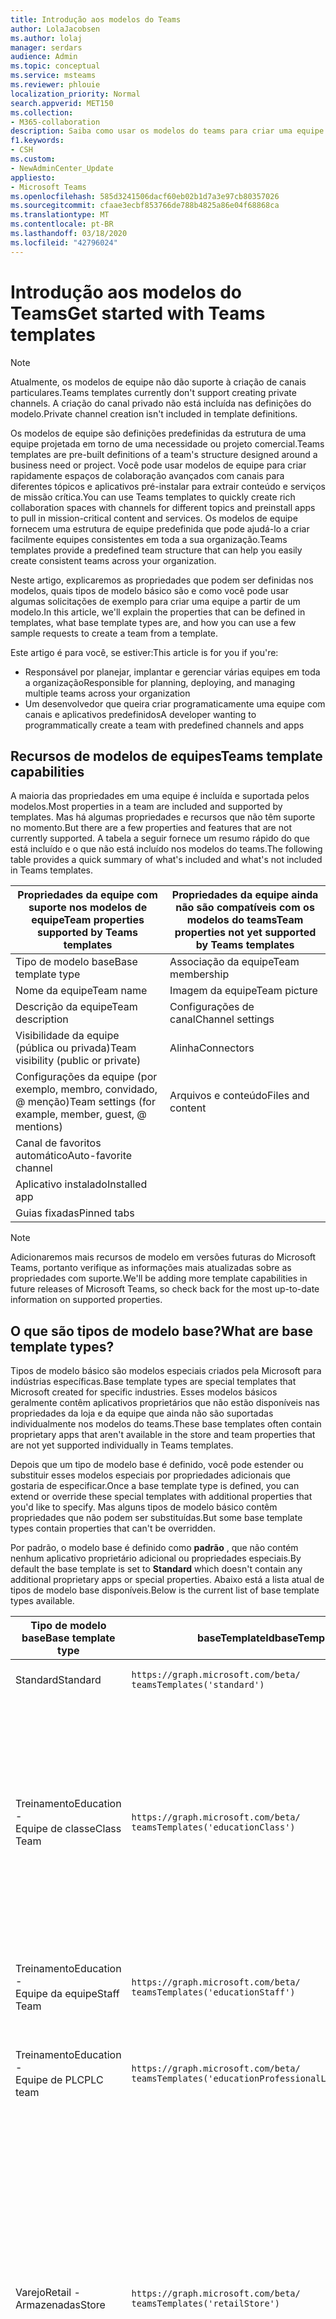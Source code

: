 ```yaml
---
title: Introdução aos modelos do Teams
author: LolaJacobsen
ms.author: lolaj
manager: serdars
audience: Admin
ms.topic: conceptual
ms.service: msteams
ms.reviewer: phlouie
localization_priority: Normal
search.appverid: MET150
ms.collection:
- M365-collaboration
description: Saiba como usar os modelos do teams para criar uma equipe com canais predefinidos.
f1.keywords:
- CSH
ms.custom:
- NewAdminCenter_Update
appliesto:
- Microsoft Teams
ms.openlocfilehash: 585d3241506dacf60eb02b1d7a3e97cb80357026
ms.sourcegitcommit: cfaae3ecbf853766de788b4825a86e04f68868ca
ms.translationtype: MT
ms.contentlocale: pt-BR
ms.lasthandoff: 03/18/2020
ms.locfileid: "42796024"
---
```

# <a name="get-started-with-teams-templates"></a><span data-ttu-id="86793-103">Introdução aos modelos do Teams</span><span class="sxs-lookup"><span data-stu-id="86793-103">Get started with Teams templates</span></span>

> [!NOTE]
> <span data-ttu-id="86793-104">Atualmente, os modelos de equipe não dão suporte à criação de canais particulares.</span><span class="sxs-lookup"><span data-stu-id="86793-104">Teams templates currently don't support creating private channels.</span></span> <span data-ttu-id="86793-105">A criação do canal privado não está incluída nas definições do modelo.</span><span class="sxs-lookup"><span data-stu-id="86793-105">Private channel creation isn't included in template definitions.</span></span> 

<span data-ttu-id="86793-106">Os modelos de equipe são definições predefinidas da estrutura de uma equipe projetada em torno de uma necessidade ou projeto comercial.</span><span class="sxs-lookup"><span data-stu-id="86793-106">Teams templates are pre-built definitions of a team's structure designed around a business need or project.</span></span> <span data-ttu-id="86793-107">Você pode usar modelos de equipe para criar rapidamente espaços de colaboração avançados com canais para diferentes tópicos e aplicativos pré-instalar para extrair conteúdo e serviços de missão crítica.</span><span class="sxs-lookup"><span data-stu-id="86793-107">You can use Teams templates to quickly create rich collaboration spaces with channels for different topics and preinstall apps to pull in mission-critical content and services.</span></span> <span data-ttu-id="86793-108">Os modelos de equipe fornecem uma estrutura de equipe predefinida que pode ajudá-lo a criar facilmente equipes consistentes em toda a sua organização.</span><span class="sxs-lookup"><span data-stu-id="86793-108">Teams templates provide a predefined team structure that can help you easily create consistent teams across your organization.</span></span> 

<span data-ttu-id="86793-109">Neste artigo, explicaremos as propriedades que podem ser definidas nos modelos, quais tipos de modelo básico são e como você pode usar algumas solicitações de exemplo para criar uma equipe a partir de um modelo.</span><span class="sxs-lookup"><span data-stu-id="86793-109">In this article, we'll explain the properties that can be defined in templates, what base template types are, and how you can use a few sample requests to create a team from a template.</span></span>
 
<span data-ttu-id="86793-110">Este artigo é para você, se estiver:</span><span class="sxs-lookup"><span data-stu-id="86793-110">This article is for you if you're:</span></span>

- <span data-ttu-id="86793-111">Responsável por planejar, implantar e gerenciar várias equipes em toda a organização</span><span class="sxs-lookup"><span data-stu-id="86793-111">Responsible for planning, deploying, and managing multiple teams across your organization</span></span><br>
- <span data-ttu-id="86793-112">Um desenvolvedor que queira criar programaticamente uma equipe com canais e aplicativos predefinidos</span><span class="sxs-lookup"><span data-stu-id="86793-112">A developer wanting to programmatically create a team with predefined channels and apps</span></span>

## <a name="teams-template-capabilities"></a><span data-ttu-id="86793-113">Recursos de modelos de equipes</span><span class="sxs-lookup"><span data-stu-id="86793-113">Teams template capabilities</span></span>

<span data-ttu-id="86793-114">A maioria das propriedades em uma equipe é incluída e suportada pelos modelos.</span><span class="sxs-lookup"><span data-stu-id="86793-114">Most properties in a team are included and supported by templates.</span></span> <span data-ttu-id="86793-115">Mas há algumas propriedades e recursos que não têm suporte no momento.</span><span class="sxs-lookup"><span data-stu-id="86793-115">But there are a few properties and features that are not currently supported.</span></span> <span data-ttu-id="86793-116">A tabela a seguir fornece um resumo rápido do que está incluído e o que não está incluído nos modelos do teams.</span><span class="sxs-lookup"><span data-stu-id="86793-116">The following table provides a quick summary of what's included and what's not included in Teams templates.</span></span>

| <span data-ttu-id="86793-117">**Propriedades da equipe com suporte nos modelos de equipe**</span><span class="sxs-lookup"><span data-stu-id="86793-117">**Team properties supported by Teams templates**</span></span> | <span data-ttu-id="86793-118">**Propriedades da equipe ainda não são compatíveis com os modelos do teams**</span><span class="sxs-lookup"><span data-stu-id="86793-118">**Team properties not yet supported by Teams templates**</span></span> |
| ------------------------------------------------ | -------------------------------------------------------- |
| <span data-ttu-id="86793-119">Tipo de modelo base</span><span class="sxs-lookup"><span data-stu-id="86793-119">Base template type</span></span> | <span data-ttu-id="86793-120">Associação da equipe</span><span class="sxs-lookup"><span data-stu-id="86793-120">Team membership</span></span> |
| <span data-ttu-id="86793-121">Nome da equipe</span><span class="sxs-lookup"><span data-stu-id="86793-121">Team name</span></span> | <span data-ttu-id="86793-122">Imagem da equipe</span><span class="sxs-lookup"><span data-stu-id="86793-122">Team picture</span></span> |
| <span data-ttu-id="86793-123">Descrição da equipe</span><span class="sxs-lookup"><span data-stu-id="86793-123">Team description</span></span> | <span data-ttu-id="86793-124">Configurações de canal</span><span class="sxs-lookup"><span data-stu-id="86793-124">Channel settings</span></span> |
| <span data-ttu-id="86793-125">Visibilidade da equipe (pública ou privada)</span><span class="sxs-lookup"><span data-stu-id="86793-125">Team visibility (public or private)</span></span> | <span data-ttu-id="86793-126">Alinha</span><span class="sxs-lookup"><span data-stu-id="86793-126">Connectors</span></span> |
| <span data-ttu-id="86793-127">Configurações da equipe (por exemplo, membro, convidado, @ menção)</span><span class="sxs-lookup"><span data-stu-id="86793-127">Team settings (for example, member, guest, @ mentions)</span></span> | <span data-ttu-id="86793-128">Arquivos e conteúdo</span><span class="sxs-lookup"><span data-stu-id="86793-128">Files and content</span></span> |
| <span data-ttu-id="86793-129">Canal de favoritos automático</span><span class="sxs-lookup"><span data-stu-id="86793-129">Auto-favorite channel</span></span> | |
| <span data-ttu-id="86793-130">Aplicativo instalado</span><span class="sxs-lookup"><span data-stu-id="86793-130">Installed app</span></span> | |
| <span data-ttu-id="86793-131">Guias fixadas</span><span class="sxs-lookup"><span data-stu-id="86793-131">Pinned tabs</span></span> | |

> [!NOTE]
> <span data-ttu-id="86793-132">Adicionaremos mais recursos de modelo em versões futuras do Microsoft Teams, portanto verifique as informações mais atualizadas sobre as propriedades com suporte.</span><span class="sxs-lookup"><span data-stu-id="86793-132">We'll be adding more template capabilities in future releases of Microsoft Teams, so check back for the most up-to-date information on supported properties.</span></span>

## <a name="what-are-base-template-types"></a><span data-ttu-id="86793-133">O que são tipos de modelo base?</span><span class="sxs-lookup"><span data-stu-id="86793-133">What are base template types?</span></span>

<span data-ttu-id="86793-134">Tipos de modelo básico são modelos especiais criados pela Microsoft para indústrias específicas.</span><span class="sxs-lookup"><span data-stu-id="86793-134">Base template types are special templates that Microsoft created for specific industries.</span></span> <span data-ttu-id="86793-135">Esses modelos básicos geralmente contêm aplicativos proprietários que não estão disponíveis nas propriedades da loja e da equipe que ainda não são suportadas individualmente nos modelos do teams.</span><span class="sxs-lookup"><span data-stu-id="86793-135">These base templates often contain proprietary apps that aren't available in the store and team properties that are not yet supported individually in Teams templates.</span></span>

<span data-ttu-id="86793-136">Depois que um tipo de modelo base é definido, você pode estender ou substituir esses modelos especiais por propriedades adicionais que gostaria de especificar.</span><span class="sxs-lookup"><span data-stu-id="86793-136">Once a base template type is defined, you can extend or override these special templates with additional properties that you'd like to specify.</span></span> <span data-ttu-id="86793-137">Mas alguns tipos de modelo básico contêm propriedades que não podem ser substituídas.</span><span class="sxs-lookup"><span data-stu-id="86793-137">But some base template types contain properties that can't be overridden.</span></span>

<span data-ttu-id="86793-138">Por padrão, o modelo base é definido como **padrão** , que não contém nenhum aplicativo proprietário adicional ou propriedades especiais.</span><span class="sxs-lookup"><span data-stu-id="86793-138">By default the base template is set to **Standard** which doesn't contain any additional proprietary apps or special properties.</span></span> <span data-ttu-id="86793-139">Abaixo está a lista atual de tipos de modelo base disponíveis.</span><span class="sxs-lookup"><span data-stu-id="86793-139">Below is the current list of base template types available.</span></span>

| <span data-ttu-id="86793-140">Tipo de modelo base</span><span class="sxs-lookup"><span data-stu-id="86793-140">Base template type</span></span> | <span data-ttu-id="86793-141">baseTemplateId</span><span class="sxs-lookup"><span data-stu-id="86793-141">baseTemplateId</span></span> | <span data-ttu-id="86793-142">Propriedades que vêm com este modelo base</span><span class="sxs-lookup"><span data-stu-id="86793-142">Properties that come with this base template</span></span> |
| ------------------ | -------------- | ----------------------------------------------------- |
| <span data-ttu-id="86793-143">Standard</span><span class="sxs-lookup"><span data-stu-id="86793-143">Standard</span></span> | `https://graph.microsoft.com/beta/`<br>`teamsTemplates('standard')` | <span data-ttu-id="86793-144">Sem aplicativos e propriedades adicionais</span><span class="sxs-lookup"><span data-stu-id="86793-144">No additional apps and properties</span></span> |
| <span data-ttu-id="86793-145">Treinamento</span><span class="sxs-lookup"><span data-stu-id="86793-145">Education -</span></span><br><span data-ttu-id="86793-146">Equipe de classe</span><span class="sxs-lookup"><span data-stu-id="86793-146">Class Team</span></span> | `https://graph.microsoft.com/beta/`<br>`teamsTemplates('educationClass')` | <span data-ttu-id="86793-147">Aplicativo</span><span class="sxs-lookup"><span data-stu-id="86793-147">Apps:</span></span><ul><li><span data-ttu-id="86793-148">Bloco de anotações de classe do OneNote (fixado na guia **geral** )</span><span class="sxs-lookup"><span data-stu-id="86793-148">OneNote Class Notebook (pinned to the **General** tab)</span></span> </li><li><span data-ttu-id="86793-149">Aplicativo atribuições (fixadas na guia **geral** )</span><span class="sxs-lookup"><span data-stu-id="86793-149">Assignments app (pinned to the **General** tab)</span></span></li></ul> <span data-ttu-id="86793-150">Propriedades da equipe:</span><span class="sxs-lookup"><span data-stu-id="86793-150">Team properties:</span></span><ul><li><span data-ttu-id="86793-151">Visibilidade da equipe definida como **HiddenMembership** (não pode ser substituída)</span><span class="sxs-lookup"><span data-stu-id="86793-151">Team visibility set to **HiddenMembership** (cannot be overridden)</span></span></li></ul> |
| <span data-ttu-id="86793-152">Treinamento</span><span class="sxs-lookup"><span data-stu-id="86793-152">Education -</span></span><br><span data-ttu-id="86793-153">Equipe da equipe</span><span class="sxs-lookup"><span data-stu-id="86793-153">Staff Team</span></span> | `https://graph.microsoft.com/beta/`<br>`teamsTemplates('educationStaff')` | <span data-ttu-id="86793-154">Aplicativo</span><span class="sxs-lookup"><span data-stu-id="86793-154">Apps:</span></span><ul><li><span data-ttu-id="86793-155">Bloco de anotações de equipe do OneNote (fixado na guia **geral** )</span><span class="sxs-lookup"><span data-stu-id="86793-155">OneNote Staff Notebook (pinned to the **General** tab)</span></span></li></ul> |
|<span data-ttu-id="86793-156">Treinamento</span><span class="sxs-lookup"><span data-stu-id="86793-156">Education -</span></span><br><span data-ttu-id="86793-157">Equipe de PLC</span><span class="sxs-lookup"><span data-stu-id="86793-157">PLC team</span></span> |`https://graph.microsoft.com/beta/`<br>`teamsTemplates('educationProfessionalLearningCommunity')` | <span data-ttu-id="86793-158">Aplicativo</span><span class="sxs-lookup"><span data-stu-id="86793-158">Apps:</span></span><ul><li><span data-ttu-id="86793-159">Bloco de anotações de PLC do OneNote (fixado na guia **geral** )</span><span class="sxs-lookup"><span data-stu-id="86793-159">OneNote PLC Notebook (pinned to the **General** tab)</span></span></ul></li>|
| <span data-ttu-id="86793-160">Varejo</span><span class="sxs-lookup"><span data-stu-id="86793-160">Retail -</span></span><br><span data-ttu-id="86793-161">Armazenadas</span><span class="sxs-lookup"><span data-stu-id="86793-161">Store</span></span> | `https://graph.microsoft.com/beta/`<br>`teamsTemplates('retailStore')` | <span data-ttu-id="86793-162">Canais</span><span class="sxs-lookup"><span data-stu-id="86793-162">Channels:</span></span><ul><li><span data-ttu-id="86793-163">Deslocar entrega</span><span class="sxs-lookup"><span data-stu-id="86793-163">Shift handoff</span></span></li><li><span data-ttu-id="86793-164">Aprendizagem</span><span class="sxs-lookup"><span data-stu-id="86793-164">Learning</span></span></li></ul><span data-ttu-id="86793-165">Propriedades da equipe</span><span class="sxs-lookup"><span data-stu-id="86793-165">Team properties</span></span><ul><li><span data-ttu-id="86793-166">Visibilidade da equipe definida como Public</span><span class="sxs-lookup"><span data-stu-id="86793-166">Team visibility set to Public</span></span></li></ul><span data-ttu-id="86793-167">Permissões de membro</span><span class="sxs-lookup"><span data-stu-id="86793-167">Member permissions</span></span><ul><li><span data-ttu-id="86793-168">Impedir que os membros criem, atualizem ou removam canais</span><span class="sxs-lookup"><span data-stu-id="86793-168">Prevent members from creating, updating, or removing channels</span></span></li><li><span data-ttu-id="86793-169">Impedir que os membros adicionem ou removam aplicativos</span><span class="sxs-lookup"><span data-stu-id="86793-169">Prevent members from adding or removing apps</span></span></li><li><span data-ttu-id="86793-170">Impedir que os membros criem, atualizem ou removam conectores</span><span class="sxs-lookup"><span data-stu-id="86793-170">Prevent members from creating, updating, or removing connectors</span></span></li></ul> |
| <span data-ttu-id="86793-171">Varejo</span><span class="sxs-lookup"><span data-stu-id="86793-171">Retail -</span></span><br><span data-ttu-id="86793-172">Colaboração do gerente</span><span class="sxs-lookup"><span data-stu-id="86793-172">Manager collaboration</span></span> | `https://graph.microsoft.com/beta/`<br>`teamsTemplates('retailManagerCollaboration')` | <span data-ttu-id="86793-173">Canais</span><span class="sxs-lookup"><span data-stu-id="86793-173">Channels:</span></span><ul><li><span data-ttu-id="86793-174">Deslocar entrega</span><span class="sxs-lookup"><span data-stu-id="86793-174">Shift handoff</span></span></li><li><span data-ttu-id="86793-175">Aprendizagem</span><span class="sxs-lookup"><span data-stu-id="86793-175">Learning</span></span></li></ul><span data-ttu-id="86793-176">Propriedades da equipe:</span><span class="sxs-lookup"><span data-stu-id="86793-176">Team properties:</span></span><ul><li><span data-ttu-id="86793-177">Visibilidade da equipe definida como particular</span><span class="sxs-lookup"><span data-stu-id="86793-177">Team visibility set to Private</span></span></li></ul><span data-ttu-id="86793-178">Permissões de membro:</span><span class="sxs-lookup"><span data-stu-id="86793-178">Member permissions:</span></span><ul><li><span data-ttu-id="86793-179">Impedir que os membros criem, atualizem ou removam canais</span><span class="sxs-lookup"><span data-stu-id="86793-179">Prevent members from creating, updating, or removing channels</span></span></li><li><span data-ttu-id="86793-180">Impedir que os membros adicionem ou removam aplicativos</span><span class="sxs-lookup"><span data-stu-id="86793-180">Prevent members from adding or removing apps</span></span></li><li><span data-ttu-id="86793-181">Impedir que os membros criem, atualizem ou removam conectores</span><span class="sxs-lookup"><span data-stu-id="86793-181">Prevent members from creating, updating, or removing connectors</span></span></li></ul>|
| <span data-ttu-id="86793-182">Intensivo</span><span class="sxs-lookup"><span data-stu-id="86793-182">Healthcare -</span></span><br><span data-ttu-id="86793-183">Flecha</span><span class="sxs-lookup"><span data-stu-id="86793-183">Ward</span></span> |`https://graph.microsoft.com/beta/`<br>`teamsTemplates('healthcareWard')` |<span data-ttu-id="86793-184">Canais</span><span class="sxs-lookup"><span data-stu-id="86793-184">Channels:</span></span> <ul><li><span data-ttu-id="86793-185">Comunicados\*</span><span class="sxs-lookup"><span data-stu-id="86793-185">Announcements\*</span></span></li><li><span data-ttu-id="86793-186">Huddles\*</span><span class="sxs-lookup"><span data-stu-id="86793-186">Huddles\*</span></span></li><li><span data-ttu-id="86793-187">Arredonda</span><span class="sxs-lookup"><span data-stu-id="86793-187">Rounds</span></span></li><li><span data-ttu-id="86793-188">Especificam\*</span><span class="sxs-lookup"><span data-stu-id="86793-188">Staffing\*</span></span></li><li><span data-ttu-id="86793-189">Treinamento\*</span><span class="sxs-lookup"><span data-stu-id="86793-189">Training\*</span></span></li></ul><span data-ttu-id="86793-190">\*Canais de favoritos automáticos</span><span class="sxs-lookup"><span data-stu-id="86793-190">\*Auto-favorited channels</span></span> |
|<span data-ttu-id="86793-191">Intensivo</span><span class="sxs-lookup"><span data-stu-id="86793-191">Healthcare -</span></span><br><span data-ttu-id="86793-192">Hospital</span><span class="sxs-lookup"><span data-stu-id="86793-192">Hospital</span></span> | `https://graph.microsoft.com/beta/`<br>`teamsTemplates('healthcareHospital')` |<span data-ttu-id="86793-193">Canais</span><span class="sxs-lookup"><span data-stu-id="86793-193">Channels:</span></span><ul><li><span data-ttu-id="86793-194">Comunicados\*</span><span class="sxs-lookup"><span data-stu-id="86793-194">Announcements\*</span></span></li><li><span data-ttu-id="86793-195">Conformidade\*</span><span class="sxs-lookup"><span data-stu-id="86793-195">Compliance\*</span></span></li><li><span data-ttu-id="86793-196">Custodial</span><span class="sxs-lookup"><span data-stu-id="86793-196">Custodial</span></span></li><li><span data-ttu-id="86793-197">Recursos humanos</span><span class="sxs-lookup"><span data-stu-id="86793-197">Human Resources</span></span></li></li><li><span data-ttu-id="86793-198">Farmácia</span><span class="sxs-lookup"><span data-stu-id="86793-198">Pharmacy</span></span></li></ul><span data-ttu-id="86793-199">\*Canal de preferência automática</span><span class="sxs-lookup"><span data-stu-id="86793-199">\*Auto-favorited channel</span></span>|
|||

## <a name="related-topics"></a><span data-ttu-id="86793-200">Tópicos relacionados</span><span class="sxs-lookup"><span data-stu-id="86793-200">Related topics</span></span>

- <span data-ttu-id="86793-201">[Criar equipe](https://docs.microsoft.com/graph/api/team-post?view=graph-rest-beta) (na visualização)</span><span class="sxs-lookup"><span data-stu-id="86793-201">[Create team](https://docs.microsoft.com/graph/api/team-post?view=graph-rest-beta) (in preview)</span></span>
- [<span data-ttu-id="86793-202">New-Team</span><span class="sxs-lookup"><span data-stu-id="86793-202">New-Team</span></span>](https://docs.microsoft.com/powershell/module/teams/New-Team?view=teams-ps)
- [<span data-ttu-id="86793-203">Treinamento de administrador para o Microsoft Teams</span><span class="sxs-lookup"><span data-stu-id="86793-203">Admin training for Microsoft Teams</span></span>](itadmin-readiness.md)
- [<span data-ttu-id="86793-204">Introdução aos modelos de varejo do Teams</span><span class="sxs-lookup"><span data-stu-id="86793-204">Get started with Retail Teams templates</span></span>](get-started-with-retail-teams-templates.md)
- [<span data-ttu-id="86793-205">Introdução aos modelos do Teams para Organizações de Saúde</span><span class="sxs-lookup"><span data-stu-id="86793-205">Get started with Teams templates for Healthcare organizations</span></span>](expand-teams-across-your-org/healthcare/healthcare-templates.md)
